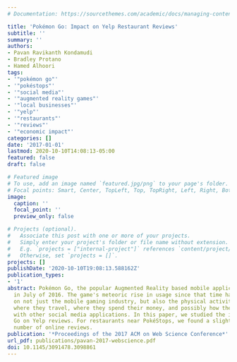 ```yaml
---
# Documentation: https://sourcethemes.com/academic/docs/managing-content/

title: 'Pokémon Go: Impact on Yelp Restaurant Reviews'
subtitle: ''
summary: ''
authors:
- Pavan Ravikanth Kondamudi
- Bradley Protano
- Hamed Alhoori
tags:
- '"pokémon go"'
- '"pokéstops"'
- '"social media"'
- '"augmented reality games"'
- '"local businesses"'
- '"yelp"'
- '"restaurants"'
- '"reviews"'
- '"economic impact"'
categories: []
date: '2017-01-01'
lastmod: 2020-10-10T14:08:13-05:00
featured: false
draft: false

# Featured image
# To use, add an image named `featured.jpg/png` to your page's folder.
# Focal points: Smart, Center, TopLeft, Top, TopRight, Left, Right, BottomLeft, Bottom, BottomRight.
image:
  caption: ''
  focal_point: ''
  preview_only: false

# Projects (optional).
#   Associate this post with one or more of your projects.
#   Simply enter your project's folder or file name without extension.
#   E.g. `projects = ["internal-project"]` references `content/project/deep-learning/index.md`.
#   Otherwise, set `projects = []`.
projects: []
publishDate: '2020-10-10T19:08:13.588162Z'
publication_types:
- '1'
abstract: Pokémon Go, the popular Augmented Reality based mobile application, launched
  in July of 2016. The game's meteoric rise in usage since that time has had an impact
  on not just the mobile gaming industry, but also the physical activity of players,
  where they travel, where they spend their money, and possibly how they interact
  with other social media applications. In this paper, we studied the impact of Pokémon
  Go on Yelp reviews. For restaurants near PokéStops, we found a slight drop in the
  number of online reviews.
publication: '*Proceedings of the 2017 ACM on Web Science Conference*'
url_pdf: publications/pavan-2017-webscience.pdf
doi: 10.1145/3091478.3098861
---
```

